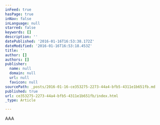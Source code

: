```yaml
---
inFeed: true
hasPage: true
inNav: false
inLanguage: null
starred: false
keywords: []
description: ''
datePublished: '2016-01-16T16:53:38.172Z'
dateModified: '2016-01-16T16:53:18.453Z'
title: ''
author: []
authors: []
publisher:
  name: null
  domain: null
  url: null
  favicon: null
sourcePath: _posts/2016-01-16-ce353275-2273-44a4-bfb5-4311e1b651fb.md
published: true
url: ce353275-2273-44a4-bfb5-4311e1b651fb/index.html
_type: Article

---
```

AAA